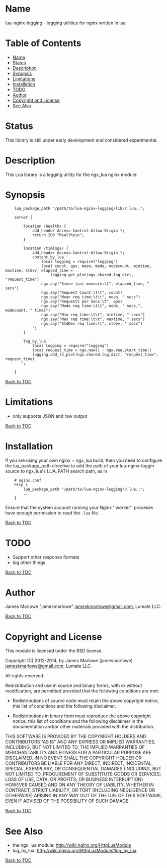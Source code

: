 Name
====

lua-nginx-logging - logging utilities for nginx written in lua

Table of Contents
=================

* [Name](#name)
* [Status](#status)
* [Description](#description)
* [Synopsis](#synopsis)
* [Limitations](#limitations)
* [Installation](#installation)
* [TODO](#todo)
* [Author](#author)
* [Copyright and License](#copyright-and-license)
* [See Also](#see-also)

Status
======

This library is still under early development and considered experimental.

Description
===========

This Lua library is a logging utility for the ngx_lua nginx module:

Synopsis
========

```
    lua_package_path "/path/to/lua-nginx-logging/lib/?.lua;;";
    
    server {
    
        location /health/ {
            add_header Access-Control-Allow-Origin *;
            return 200 "healthy\n";
        }
        
        location /timings/ {
            add_header Access-Control-Allow-Origin *;
            content_by_lua '
                local logging = require("logging")
                local count, qps, mean, mode, modecount, mintime, maxtime, stdev, elapsed_time = 
                    logging.get_plot(ngx.shared.log_dict, "request_time")
                ngx.say("Since last measure:\t", elapsed_time, " secs")
                ngx.say("Request Count:\t\t", count)
                ngx.say("Mean req time:\t\t", mean, " secs")
                ngx.say("Requests per Secs:\t", qps)
                ngx.say("Mode req time:\t\t", mode, " secs,", modecount, " times")
                ngx.say("Min req time:\t\t", mintime, " secs")
                ngx.say("Max req time:\t\t", maxtime, " secs")
                ngx.say("StdDev req time:\t", stdev, " secs")
            ';
        }
        
        log_by_lua '
            local logging = require("logging")
            local request_time = ngx.now() - ngx.req.start_time()
            logging.add_to_plot(ngx.shared.log_dict, "request_time", request_time)
       ';
        
    }
```

[Back to TOC](#table-of-contents)

Limitations
===========

* only supports JSON and raw output

[Back to TOC](#table-of-contents)

Installation
============

If you are using your own nginx + ngx_lua build, then you need to configure the lua_package_path directive to add the path of your lua-nginx-loggin source to ngx_lua's LUA_PATH search path, as in

```nginx
    # nginx.conf
    http {
        lua_package_path "/path/to/lua-nginx-logging/?.lua;;";
        ...
    }
```

Ensure that the system account running your Nginx ''worker'' proceses have
enough permission to read the `.lua` file.

[Back to TOC](#table-of-contents)

TODO
====

* Support other response formats
* log other things

[Back to TOC](#table-of-contents)

Author
======

James Marlowe "jamesmarlowe" <jameskmarlowe@gmail.com>, Lumate LLC.

[Back to TOC](#table-of-contents)

Copyright and License
=====================

This module is licensed under the BSD license.

Copyright (C) 2012-2014, by James Marlowe (jamesmarlowe) <jameskmarlowe@gmail.com>, Lumate LLC.

All rights reserved.

Redistribution and use in source and binary forms, with or without
modification, are permitted provided that the following conditions are met:

* Redistributions of source code must retain the above copyright notice, this
  list of conditions and the following disclaimer.

* Redistributions in binary form must reproduce the above copyright notice,
  this list of conditions and the following disclaimer in the documentation
  and/or other materials provided with the distribution.

THIS SOFTWARE IS PROVIDED BY THE COPYRIGHT HOLDERS AND CONTRIBUTORS "AS IS"
AND ANY EXPRESS OR IMPLIED WARRANTIES, INCLUDING, BUT NOT LIMITED TO, THE
IMPLIED WARRANTIES OF MERCHANTABILITY AND FITNESS FOR A PARTICULAR PURPOSE ARE
DISCLAIMED. IN NO EVENT SHALL THE COPYRIGHT HOLDER OR CONTRIBUTORS BE LIABLE
FOR ANY DIRECT, INDIRECT, INCIDENTAL, SPECIAL, EXEMPLARY, OR CONSEQUENTIAL
DAMAGES (INCLUDING, BUT NOT LIMITED TO, PROCUREMENT OF SUBSTITUTE GOODS OR
SERVICES; LOSS OF USE, DATA, OR PROFITS; OR BUSINESS INTERRUPTION) HOWEVER
CAUSED AND ON ANY THEORY OF LIABILITY, WHETHER IN CONTRACT, STRICT LIABILITY,
OR TORT (INCLUDING NEGLIGENCE OR OTHERWISE) ARISING IN ANY WAY OUT OF THE USE
OF THIS SOFTWARE, EVEN IF ADVISED OF THE POSSIBILITY OF SUCH DAMAGE.

[Back to TOC](#table-of-contents)

See Also
========
* the ngx_lua module: http://wiki.nginx.org/HttpLuaModule
* log_by_lua: http://wiki.nginx.org/HttpLuaModule#log_by_lua

[Back to TOC](#table-of-contents)
